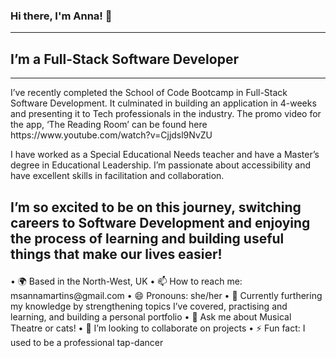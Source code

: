 ### Hi there, I'm Anna! 👋
---
## I’m a Full-Stack Software Developer
---
<p>I’ve recently completed the School of Code Bootcamp in Full-Stack Software Development. It culminated in building an application in 4-weeks and presenting it to Tech professionals in the industry. The promo video for the app, ‘The Reading Room’ can be found here https://www.youtube.com/watch?v=Cjjdsl9NvZU 

I have worked as a Special Educational Needs teacher and have a Master’s degree in Educational Leadership. I’m passionate about accessibility and have excellent skills in facilitation and collaboration. 

I’m so excited to be on this journey, switching careers to Software Development and enjoying the process of learning and building useful things that make our lives easier!</p>
---
<p>
•	🌍 Based in the North-West, UK
•	📫 How to reach me: msannamartins@gmail.com
• 😄 Pronouns: she/her
•	🧠 Currently furthering my knowledge by strengthening topics I’ve covered, practising and learning, and building a personal portfolio
• 💬 Ask me about Musical Theatre or cats! 
• 👯 I’m looking to collaborate on projects 
• ⚡ Fun fact: I used to be a professional tap-dancer
</p>
